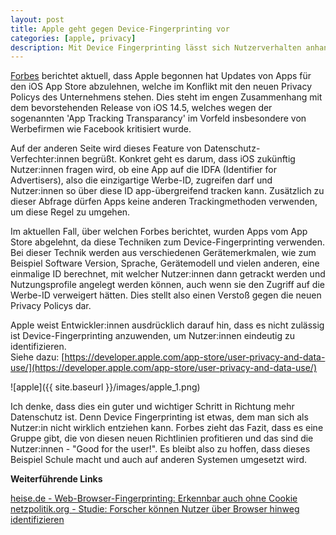 ```yaml
---
layout: post
title: Apple geht gegen Device-Fingerprinting vor
categories: [apple, privacy]
description: Mit Device Fingerprinting lässt sich Nutzerverhalten anhand von Gerätemerkmalen verfolgen. Apple dies gerne unterbinden.
---
```


[Forbes](https://www.forbes.com/sites/johnkoetsier/2021/04/01/apple-rejecting-apps-with-fingerprinting-enabled-as-ios-14-privacy-enforcement-starts) berichtet aktuell, dass Apple begonnen hat Updates von Apps für den iOS App Store abzulehnen, welche im Konflikt mit den neuen Privacy Policys des Unternehmens stehen. Dies steht im engen Zusammenhang mit dem bevorstehenden Release von iOS 14.5, welches wegen der sogenannten 'App Tracking Transparancy' im Vorfeld insbesondere von Werbefirmen wie Facebook kritisiert wurde.    

Auf der anderen Seite wird dieses Feature von Datenschutz-Verfechter:innen begrüßt. Konkret geht es darum, dass iOS zukünftig Nutzer:innen fragen wird, ob eine App auf die IDFA (Identifier for Advertisers), also die einzigartige Werbe-ID, zugreifen darf und Nutzer:innen so über diese ID app-übergreifend tracken kann. Zusätzlich zu dieser Abfrage dürfen Apps keine anderen Trackingmethoden verwenden, um diese Regel zu umgehen. 

Im aktuellen Fall, über welchen Forbes berichtet, wurden Apps vom App Store abgelehnt, da diese Techniken zum Device-Fingerprinting verwenden. Bei dieser Technik werden aus verschiedenen Gerätemerkmalen, wie zum Beispiel Software Version, Sprache, Gerätemodell und vielen anderen, eine einmalige ID berechnet, mit welcher Nutzer:innen dann getrackt werden und Nutzungsprofile angelegt werden können, auch wenn sie den Zugriff auf die Werbe-ID verweigert hätten. Dies stellt also einen Verstoß gegen die neuen Privacy Policys dar.

Apple weist Entwickler:innen ausdrücklich darauf hin, dass es nicht zulässig ist Device-Fingerprinting anzuwenden, um Nutzer:innen eindeutig zu identifizieren.  
Siehe dazu: [https://developer.apple.com/app-store/user-privacy-and-data-use/](https://developer.apple.com/app-store/user-privacy-and-data-use/)

![apple]({{ site.baseurl }}/images/apple_1.png)

Ich denke, dass dies ein guter und wichtiger Schritt in Richtung mehr Datenschutz ist. Denn Device Fingerprinting ist etwas, dem man sich als Nutzer:in nicht wirklich entziehen kann. Forbes zieht das Fazit, dass es eine Gruppe gibt, die von diesen neuen Richtlinien profitieren und das sind die Nutzer:innen - "Good for the user!". Es bleibt also zu hoffen, dass dieses Beispiel Schule macht und auch auf anderen Systemen umgesetzt wird.

**Weiterführende Links**  

[heise.de - Web-Browser-Fingerprinting: Erkennbar auch ohne Cookie ](https://www.heise.de/newsticker/meldung/Web-Browser-Fingerprinting-Erkennbar-auch-ohne-Cookie-3597078.html)  
[netzpolitik.org - Studie: Forscher können Nutzer über Browser hinweg identifizieren](https://netzpolitik.org/2017/analyse-von-fingerprints-browser-uebertragend-moeglich/)
